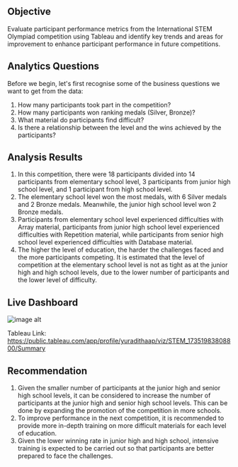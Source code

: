 <h2>Objective</h2>
Evaluate participant performance metrics from the International STEM Olympiad competition using Tableau and identify key trends and areas for improvement to enhance participant performance in future competitions.

<h2>Analytics Questions</h2>
Before we begin, let's first recognise some of the business questions we want to get from the data:

1. How many participants took part in the competition?
2. How many participants won ranking medals (Silver, Bronze)?
3. What material do participants find difficult?
4. Is there a relationship between the level and the wins achieved by the participants?

<h2>Analysis Results</h2>

1. In this competition, there were 18 participants divided into 14 participants from elementary school level, 3 participants from junior high school level, and 1 participant from high school level.
2. The elementary school level won the most medals, with 6 Silver medals and 2 Bronze medals. Meanwhile, the junior high school level won 2 Bronze medals.
3. Participants from elementary school level experienced difficulties with Array material, participants from junior high school level experienced difficulties with Repetition material, while participants from senior high school level experienced difficulties with Database material.
4. The higher the level of education, the harder the challenges faced and the more participants competing. It is estimated that the level of competition at the elementary school level is not as tight as at the junior high and high school levels, due to the lower number of participants and the lower level of difficulty.

<h2>Live Dashboard</h2>

![image alt]()

Tableau Link: https://public.tableau.com/app/profile/yuradithaap/viz/STEM_17351983808800/Summary

<h2>Recommendation</h2>

1. Given the smaller number of participants at the junior high and senior high school levels, it can be considered to increase the number of participants at the junior high and senior high school levels. This can be done by expanding the promotion of the competition in more schools.
2. To improve performance in the next competition, it is recommended to provide more in-depth training on more difficult materials for each level of education.
3. Given the lower winning rate in junior high and high school, intensive training is expected to be carried out so that participants are better prepared to face the challenges.
